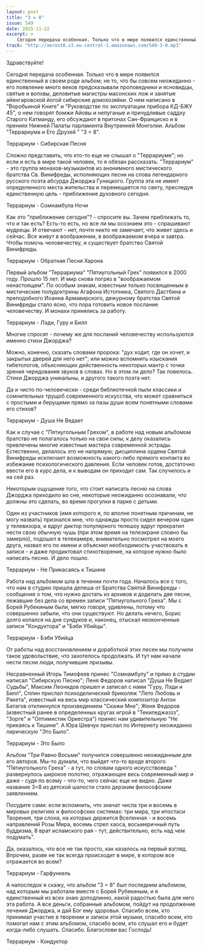 ```yaml
---
layout: post
title: "3 = 8"
issue: 549
date: 2015-11-22
excerpt: >
    Сегодня передача особенная. Только что в мире появился единственный в своем роде альбом; не то, что бы совсем неожиданно - его появление много веков предсказывали проповедники и ясновидцы, святые и волхвы, деловитые магистры масонских лож и занятые айенгаровской йогой сибирские домохозяйки. О нем написано в "Воробьиной Книге" и "Руководстве по эксплуатации прибора КД-БЖУ 45", о нем говорят бомжи Айовы и непуганые и причудливые саддху Старого Катманду, его обсуждают в притонах Сан-Франциско и в прениях Нижней Палаты парламента Внутренней Монголии. Альбом "Террариума и Его Друзей " "3 = 8".
track: "http://aerost8.s3.eu-central-1.amazonaws.com/549-3-8.mp3"
---
```


Здравствуйте!

Сегодня передача особенная. Только что в мире появился единственный в своем роде альбом; не то, что бы совсем неожиданно - его появление много веков предсказывали проповедники и ясновидцы, святые и волхвы, деловитые магистры масонских лож и занятые айенгаровской йогой сибирские домохозяйки. О нем написано в "Воробьиной Книге" и "Руководстве по эксплуатации прибора КД-БЖУ 45", о нем говорят бомжи Айовы и непуганые и причудливые саддху Старого Катманду, его обсуждают в притонах Сан-Франциско и в прениях Нижней Палаты парламента Внутренней Монголии. Альбом "Террариума и Его Друзей " "3 = 8".

Террариум - Сибирская Песня

Сложно представить, что кто-то еще не слышал о "Террариуме"; но если и есть в мире такой человек, то я обязан рассказать. "Террариум" - это группа монахов-музыкантов из анонимного мистического братства Св. Винифреды, исполняющих песни на слова легендарного русского поэта абсурда Джорджа Гуницкого. Группа эта не имеет определенного места жительства и перемещается по свету, преследуя единственную цель - приближение духовного сегодня.

Террариум - Сомнамбула Ночи

Как это "приближение сегодня"? - спросите вы. Зачем приближать то, что и так есть? Есть-то есть, но все ли мы осознаем это - спрашивают мудрецы. И отвечают - нет, почти никто не замечает, что живет здесь и сейчас. Все живут в воображении, в воображаемом вчера и завтра. Чтобы помочь человечеству, и существует братство Святой Винифреды.

Террариум - Обратная Песня Харона

Первый альбом "Террариума" "Пятиугольный Грех" появился в 2000 году. Прошло 15 лет. И мир снова погряз в "воображаемом ненастоящем". По особым знакам, известным только посвященным в мистические полудоктрины Агафона Истопника, Святого Дастбина и преподобного Иоанна Армавирского, дежурному братства Святой Винифреды стало ясно, что пора готовить новое послание человечеству. И монахи принялись за работу.

Террариум - Лэди, Гуру и Билл

Многие спросят - почему же для посланий человечеству используются именно стихи Джорджа?

Можно, конечно, сказать словами пророка: "дух ходит, где он хочет, и закрытых дверей для него нет"; или можно вспомнить изыскания тибетологов, объясняющих действенность некоторых мантр с точки зрения чередования звуков в словах. Но в этом ли дело? Так повелось. Стихи Джорджа уникальны, и другого такого поэта нет.

Да и чисто по-человечески - среди библиотечной пыли классики и сомнительных трущоб современного искусства, что может сравниться с простыми и берущими прямо за пазы души всем понятными словами его стихов?

Террариум - Душа Не Ведает

Как и случае с "Пятиугольным Грехом", в работе над новым альбомом братство не полагалось только на свои силы; к делу оказались привлечены многие известные мастера современной эстрады. Естественно, делалось это не напрямую; дисциплина ордена Святой Винифреды исключает возможность какого-либо прямого контакта во избежание психологического давления. Если человек готов, достаточно ввести его в курс дела, и к выводам он приходит сам. Так случилось и на сей раз.

Некоторым ощущение того, что стоит написать песню на слова Джорджа приходило во сне, некоторые неожиданно осознавали, что должны это сделать, во время прогулки в парке с детьми.

Один из участников (имя которого я, по вполне понятным причинам, не могу назвать) признался мне, что однажды просто сидел вечером один у телевизора, и вдруг диктор популярного телешоу вдруг прекратил нести свою обычную чушь (при этом время на телеэкране словно бы замерло), подошел в телекамере, внимательно посмотрел на моего друга, назвал его по имени и объяснил необходимость участвовать в записи - и даже продиктовал стихотворение, на которое нужно было написать песню. И дело пошло.

Террариум - Не Прикасаясь к Тишине

Работа над альбомом шла в течении почти года. Началось все с того, что нам в студию пришла депеша от Братства Святой Винифреды - сообщение о том, что нужно достать из архивов и доделать две песни, лежавшие без дела со времен записи "Пятиугольного Греха". Мы с Борей Рубекиным были, мягко говоря, удивлены, потому что совершенно забыли, что они существуют. Но делать нечего, Борис долго копался на дне сундуков и, наконец, отыскал неоконченные записи "Кондуктора" и "Бэби Убийцы".

Террариум - Бэби Убийца

От работы над восстановлением и доработкой этих песен мы получили такое удовольствие, что захотелось продолжать. И тут нам начали нести песни люди, получившие призывы.

Несравненный Игорь Тимофеев принес "Сомнамбулу" и прямо в студии написал "Сибирскую Песню"; Леня Федоров написал "Душа Не Ведает Судьбы", Максим Леонидов пришел и записал с нами "Гуру, Лэди и Билл", Сплин прислал психоделический бриколяж "Лето Любовь и Ракета", известный на весь мир классический композитор Антон Батагов откликнулся произведением "Скажи Мне"; Женя Федоров (известный ранее в определенных кругах игрой в "Текиледжаззз", "Зорге" и "Оптимистик Оркестра") принес нам удивительную "Не прикаясь к Тишине". А Юра Шевчук прислал по Интернету неожиданно лирическую "Это Было".

Террариум - Это Было

Альбом "Три Равно Восьми" получился совершенно неожиданным для его авторов. Мы-то думали, что выйдет что-то вроде второго "Пятиугольного Греха" - а тут, по словам одного искусствоведа " развернулось широкое полотно, отражающее весь современный мир и даже - судя по всему - что-то, чего сейчас еще не видно. Даже название 3=8 из детской шалости стало дерзким философским заявлением.

Посудите сами: если вспомнить, что значат числа три и восемь в мировых религиях и философских системах: три мира, три ипостаси Творения, три слона, на которых держится Вселенная - и восемь направлений Розы Мира, восемь стрел хаоса, восьмеричный путь буддизма, 8 врат исламского рая - тут, действительно, есть над чем подумать".

Да, оказалось, что все не так просто, как казалось на первый взгляд. Впрочем, разве не так всегда происходит в мире, в котором все отражается во всем?

Террариум - Гарфункель

А напоследок я скажу, что альбом "3 = 8" был последним альбомом, над которым мы работали вместе с Борей Рубекиным, и я единственный из всех знаю доподлинно, какой радостью была для него эта работа. А все деньги, собранные альбомом, пойдут на продолжение лечения Джорджа, и дай Бог ему здоровья. Спасибо всем, кто принимал участие в творении и записи этой музыки, спасибо всем, кто помогал нам с этим альбомом, спасибо всем, кто слушал его и будет когда-либо слушать. Спасибо. Благослови вас Господь!

Террариум - Кондуктор
